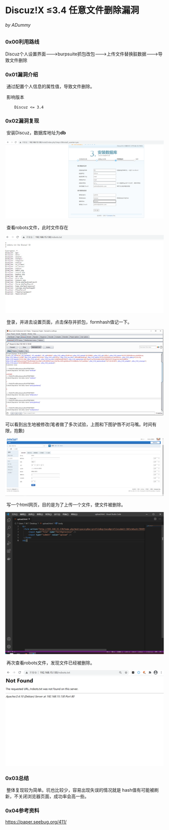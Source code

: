 # Discuz!X ≤3.4 任意文件删除漏洞

###### by ADummy

### 0x00利用路线

​			Discuz个人设置界面--->burpsuite抓包改包--->上传文件替换脏数据--->导致文件删除

### 0x01漏洞介绍

​			通过配置个人信息的属性值，导致文件删除。

​			影响版本

  		Discuz <= 3.4

### 0x02漏洞复现

​			安装Discuz，数据库地址为**db**

![Discuz_filedelete_1](https://github.com/ADummmy/vulhub_Writeup/blob/main/src/Discuz_filedelete_1.jpg)

​			查看robots文件，此时文件存在

![Discuz_filedelete_2](https://github.com/ADummmy/vulhub_Writeup/blob/main/src/Discuz_filedelete_2.jpg)

​			登录，并进去设置页面，点击保存并抓包，formhash值记一下。

![Discuz_filedelete_3](https://github.com/ADummmy/vulhub_Writeup/blob/main/src/Discuz_filedelete_3.jpg)

​			可以看到出生地被修改(笔者做了多次试验，上图和下图驴唇不对马嘴。时间有限，抱歉)

![Discuz_filedelete_4](https://github.com/ADummmy/vulhub_Writeup/blob/main/src/Discuz_filedelete_4.jpg)

​			写一个html网页，目的是为了上传一个文件，使文件被删除。

![Discuz_filedelete_6](https://github.com/ADummmy/vulhub_Writeup/blob/main/src/Discuz_filedelete_6.jpg)

​	再次查看robots文件，发现文件已经被删除。

![Discuz_filedelete_7](https://github.com/ADummmy/vulhub_Writeup/blob/main/src/Discuz_filedelete_7.png)



### 0x03总结

​				整体复现较为简单。坑也比较少，容易出现失误的情况就是 hash值有可能被刷新，不关闭浏览器页面，成功率会高一些。

### 0x04参考资料

https://paper.seebug.org/411/